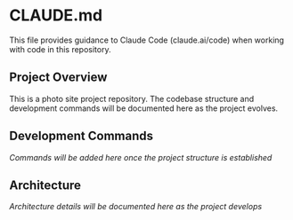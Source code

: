 # CLAUDE.md

This file provides guidance to Claude Code (claude.ai/code) when working with code in this repository.

## Project Overview

This is a photo site project repository. The codebase structure and development commands will be documented here as the project evolves.

## Development Commands

*Commands will be added here once the project structure is established*

## Architecture

*Architecture details will be documented here as the project develops*